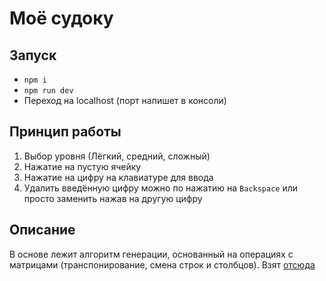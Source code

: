 # Моё судоку

## Запуск
- `npm i`
- `npm run dev`
- Переход на localhost (порт напишет в консоли)

## Принцип работы
1) Выбор уровня (Лёгкий, средний, сложный)
2) Нажатие на пустую ячейку
3) Нажатие на цифру на клавиатуре для ввода
4) Удалить введённую цифру можно по нажатию на `Backspace` или просто заменить нажав на другую цифру

## Описание
В основе лежит алгоритм генерации, основанный на операциях с матрицами (транспонирование, смена строк и столбцов). Взят [отсюда](https://habr.com/ru/articles/192102/)
